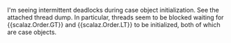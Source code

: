 I'm seeing intermittent deadlocks during case object initialization.  See the attached thread dump.  In particular, threads seem to be blocked waiting for {{scalaz.Order.GT}} and {{scalaz.Order.LT}} to be initialized, both of which are case objects.


